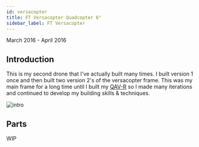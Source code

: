 ```yaml
---
id: versacopter
title: FT Versacopter Quadcopter 6"
sidebar_label: FT Versacopter
---
```

March 2016 - April 2016

## Introduction

This is my second drone that I've actually built many times. I built version 1 once and then built two version 2's of the versacopter frame. This was my main frame for a long time until I built my [QAV-R](https://bandofpv.github.io/docs/drones/qav-r) so I made many iterations and continued to develop my building skills & techniques.  

![intro](assets/drones/versacopter/intro.jpg)

## Parts 

WIP